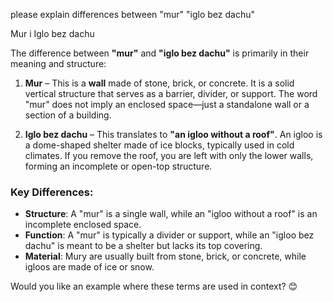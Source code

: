 please explain differences between "mur" "iglo bez dachu"

Mur i Iglo bez dachu

The difference between **"mur"** and **"iglo bez dachu"** is primarily in their meaning and structure:  

1. **Mur** – This is a **wall** made of stone, brick, or concrete. It is a solid vertical structure that serves as a barrier, divider, or support. The word "mur" does not imply an enclosed space—just a standalone wall or a section of a building.  

2. **Iglo bez dachu** – This translates to **"an igloo without a roof"**. An igloo is a dome-shaped shelter made of ice blocks, typically used in cold climates. If you remove the roof, you are left with only the lower walls, forming an incomplete or open-top structure.  

### Key Differences:  
- **Structure**: A "mur" is a single wall, while an "igloo without a roof" is an incomplete enclosed space.  
- **Function**: A "mur" is typically a divider or support, while an "igloo bez dachu" is meant to be a shelter but lacks its top covering.  
- **Material**: Mury are usually built from stone, brick, or concrete, while igloos are made of ice or snow.  

Would you like an example where these terms are used in context? 😊
